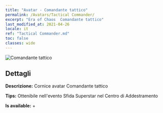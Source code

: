```yaml
---
title: "Avatar - Comandante tattico"
permalink: /Avatars/Tactical Commander/
excerpt: "Era of Chaos  Comandante tattico"
last_modified_at: 2021-04-26
locale: it
ref: "Tactical Commander.md"
toc: false
classes: wide
---
```

 ![Comandante tattico](/images/a/avatarFrame_20.png)

## Dettagli

 **Descrizione:** Cornice avatar Comandante tattico 

 **Tips:** Ottenibile nell'evento Sfida Superstar nel Centro di Addestramento 

 **Is available:**  + 

